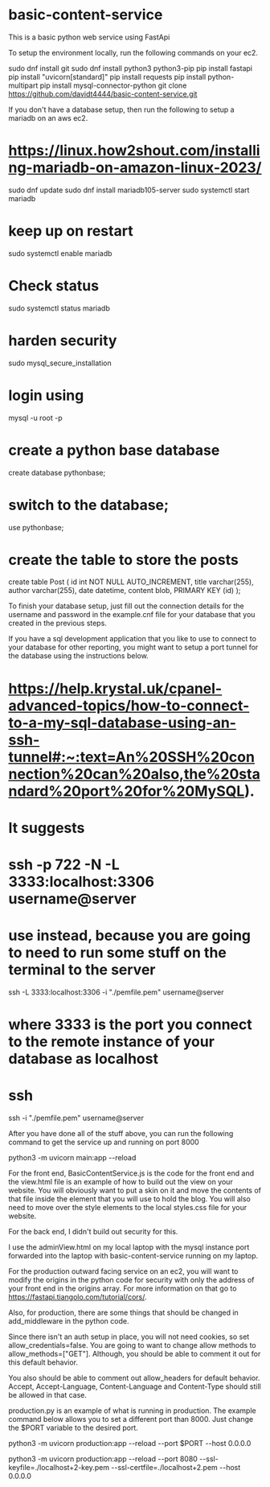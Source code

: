 # basic-content-service

This is a basic python web service using FastApi 

To setup the environment locally, run the following commands on your ec2.

sudo dnf install git
sudo dnf install python3 python3-pip
pip install fastapi
pip install "uvicorn[standard]"
pip install requests
pip install python-multipart
pip install mysql-connector-python
git clone https://github.com/davidt4444/basic-content-service.git


If you don't have a database setup, then run the following to setup a mariadb on an aws ec2.

# https://linux.how2shout.com/installing-mariadb-on-amazon-linux-2023/
sudo dnf update
sudo dnf install mariadb105-server
sudo systemctl start mariadb
# keep up on restart
sudo systemctl enable mariadb
# Check status 
sudo systemctl status mariadb
# harden security
sudo mysql_secure_installation
# login using 
mysql -u root -p

# create a python base database
create database pythonbase;
# switch to the database;
use pythonbase;

# create the table to store the posts
create table Post ( 
    id int NOT NULL AUTO_INCREMENT,
    title varchar(255),
    author varchar(255),
    date datetime,
    content blob,
    PRIMARY KEY (id)
);

To finish your database setup, just fill out the connection details for the username and password in the example.cnf file for your database that you created in the previous steps. 

If you have a sql development application that you like to use to connect to your database for other reporting, you might want to setup a port tunnel for the database using the instructions below.

# https://help.krystal.uk/cpanel-advanced-topics/how-to-connect-to-a-my-sql-database-using-an-ssh-tunnel#:~:text=An%20SSH%20connection%20can%20also,the%20standard%20port%20for%20MySQL).
# It suggests
# ssh -p 722 -N -L 3333:localhost:3306 username@server
# use instead, because you are going to need to run some stuff on the terminal to the server
ssh -L 3333:localhost:3306 -i "./pemfile.pem" username@server
# where 3333 is the port you connect to the remote instance of your database as localhost

# ssh
ssh -i "./pemfile.pem" username@server

After you have done all of the stuff above, you can run the following command to get the service up and running on port 8000

python3 -m uvicorn main:app --reload

For the front end, BasicContentService.js is the code for the front end and the view.html file is an example of how to build out the view on your website. You will obviously want to put a skin on it and move the contents of that file inside the element that you will use to hold the blog. You will also need to move over the style elements to the local styles.css file for your website.

For the back end, I didn't build out security for this. 

I use the adminView.html on my local laptop with the mysql instance port forwarded into the laptop with basic-content-service running on my laptop.

For the production outward facing service on an ec2, you will want to modify the origins in the python code for security with only the address of your front end in the origins array. For more information on that go to https://fastapi.tiangolo.com/tutorial/cors/.

Also, for production, there are some things that should be changed in add_middleware in the python code. 

Since there isn't an auth setup in place, you will not need cookies, so set allow_credentials=false. You are going to want to change allow methods to allow_methods=["GET"]. Although, you should be able to comment it out for this default behavior. 

You also should be able to comment out allow_headers for default behavior. Accept, Accept-Language, Content-Language and Content-Type should still be allowed in that case.

production.py is an example of what is running in production. The example command below allows you to set a different port than 8000. Just change the $PORT variable to the desired port.

python3 -m uvicorn production:app --reload --port $PORT --host 0.0.0.0

python3 -m uvicorn production:app --reload --port 8080 --ssl-keyfile=./localhost+2-key.pem --ssl-certfile=./localhost+2.pem --host 0.0.0.0


